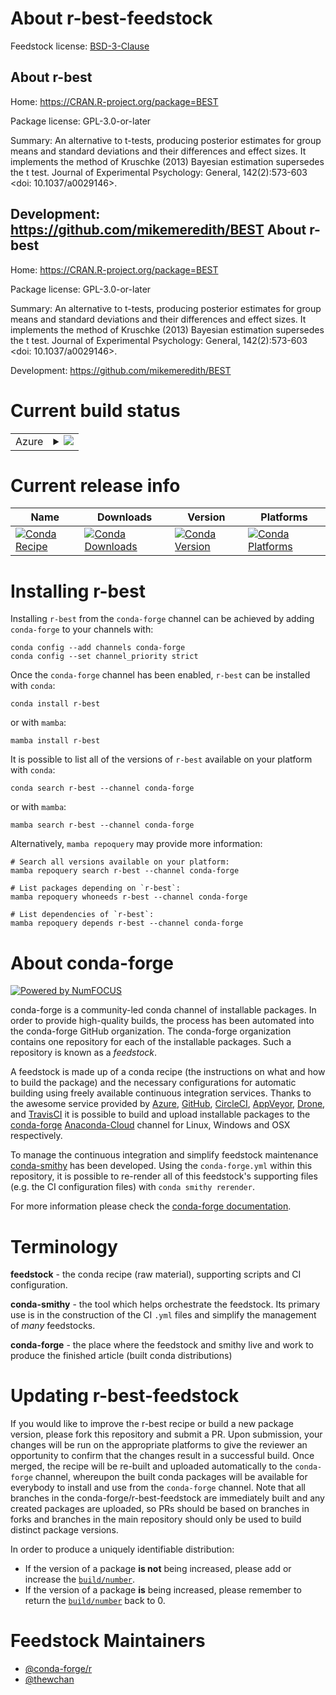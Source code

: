 About r-best-feedstock
======================

Feedstock license: [BSD-3-Clause](https://github.com/conda-forge/r-best-feedstock/blob/main/LICENSE.txt)

About r-best
------------

Home: https://CRAN.R-project.org/package=BEST

Package license: GPL-3.0-or-later

Summary: An alternative to t-tests, producing posterior estimates for group means and standard deviations and their differences and effect sizes. It implements the method of Kruschke (2013) Bayesian estimation supersedes the t test. Journal of Experimental Psychology: General, 142(2):573-603 <doi: 10.1037/a0029146>.

Development: https://github.com/mikemeredith/BEST
About r-best
------------

Home: https://CRAN.R-project.org/package=BEST

Package license: GPL-3.0-or-later

Summary: An alternative to t-tests, producing posterior estimates for group means and standard deviations and their differences and effect sizes. It implements the method of Kruschke (2013) Bayesian estimation supersedes the t test. Journal of Experimental Psychology: General, 142(2):573-603 <doi: 10.1037/a0029146>.

Development: https://github.com/mikemeredith/BEST

Current build status
====================


<table>
    
  <tr>
    <td>Azure</td>
    <td>
      <details>
        <summary>
          <a href="https://dev.azure.com/conda-forge/feedstock-builds/_build/latest?definitionId=17265&branchName=main">
            <img src="https://dev.azure.com/conda-forge/feedstock-builds/_apis/build/status/r-best-feedstock?branchName=main">
          </a>
        </summary>
        <table>
          <thead><tr><th>Variant</th><th>Status</th></tr></thead>
          <tbody><tr>
              <td>linux_64_r_base4.2</td>
              <td>
                <a href="https://dev.azure.com/conda-forge/feedstock-builds/_build/latest?definitionId=17265&branchName=main">
                  <img src="https://dev.azure.com/conda-forge/feedstock-builds/_apis/build/status/r-best-feedstock?branchName=main&jobName=linux&configuration=linux%20linux_64_r_base4.2" alt="variant">
                </a>
              </td>
            </tr><tr>
              <td>linux_64_r_base4.3</td>
              <td>
                <a href="https://dev.azure.com/conda-forge/feedstock-builds/_build/latest?definitionId=17265&branchName=main">
                  <img src="https://dev.azure.com/conda-forge/feedstock-builds/_apis/build/status/r-best-feedstock?branchName=main&jobName=linux&configuration=linux%20linux_64_r_base4.3" alt="variant">
                </a>
              </td>
            </tr><tr>
              <td>osx_64_r_base4.2</td>
              <td>
                <a href="https://dev.azure.com/conda-forge/feedstock-builds/_build/latest?definitionId=17265&branchName=main">
                  <img src="https://dev.azure.com/conda-forge/feedstock-builds/_apis/build/status/r-best-feedstock?branchName=main&jobName=osx&configuration=osx%20osx_64_r_base4.2" alt="variant">
                </a>
              </td>
            </tr><tr>
              <td>osx_64_r_base4.3</td>
              <td>
                <a href="https://dev.azure.com/conda-forge/feedstock-builds/_build/latest?definitionId=17265&branchName=main">
                  <img src="https://dev.azure.com/conda-forge/feedstock-builds/_apis/build/status/r-best-feedstock?branchName=main&jobName=osx&configuration=osx%20osx_64_r_base4.3" alt="variant">
                </a>
              </td>
            </tr>
          </tbody>
        </table>
      </details>
    </td>
  </tr>
</table>

Current release info
====================

| Name | Downloads | Version | Platforms |
| --- | --- | --- | --- |
| [![Conda Recipe](https://img.shields.io/badge/recipe-r--best-green.svg)](https://anaconda.org/conda-forge/r-best) | [![Conda Downloads](https://img.shields.io/conda/dn/conda-forge/r-best.svg)](https://anaconda.org/conda-forge/r-best) | [![Conda Version](https://img.shields.io/conda/vn/conda-forge/r-best.svg)](https://anaconda.org/conda-forge/r-best) | [![Conda Platforms](https://img.shields.io/conda/pn/conda-forge/r-best.svg)](https://anaconda.org/conda-forge/r-best) |

Installing r-best
=================

Installing `r-best` from the `conda-forge` channel can be achieved by adding `conda-forge` to your channels with:

```
conda config --add channels conda-forge
conda config --set channel_priority strict
```

Once the `conda-forge` channel has been enabled, `r-best` can be installed with `conda`:

```
conda install r-best
```

or with `mamba`:

```
mamba install r-best
```

It is possible to list all of the versions of `r-best` available on your platform with `conda`:

```
conda search r-best --channel conda-forge
```

or with `mamba`:

```
mamba search r-best --channel conda-forge
```

Alternatively, `mamba repoquery` may provide more information:

```
# Search all versions available on your platform:
mamba repoquery search r-best --channel conda-forge

# List packages depending on `r-best`:
mamba repoquery whoneeds r-best --channel conda-forge

# List dependencies of `r-best`:
mamba repoquery depends r-best --channel conda-forge
```


About conda-forge
=================

[![Powered by
NumFOCUS](https://img.shields.io/badge/powered%20by-NumFOCUS-orange.svg?style=flat&colorA=E1523D&colorB=007D8A)](https://numfocus.org)

conda-forge is a community-led conda channel of installable packages.
In order to provide high-quality builds, the process has been automated into the
conda-forge GitHub organization. The conda-forge organization contains one repository
for each of the installable packages. Such a repository is known as a *feedstock*.

A feedstock is made up of a conda recipe (the instructions on what and how to build
the package) and the necessary configurations for automatic building using freely
available continuous integration services. Thanks to the awesome service provided by
[Azure](https://azure.microsoft.com/en-us/services/devops/), [GitHub](https://github.com/),
[CircleCI](https://circleci.com/), [AppVeyor](https://www.appveyor.com/),
[Drone](https://cloud.drone.io/welcome), and [TravisCI](https://travis-ci.com/)
it is possible to build and upload installable packages to the
[conda-forge](https://anaconda.org/conda-forge) [Anaconda-Cloud](https://anaconda.org/)
channel for Linux, Windows and OSX respectively.

To manage the continuous integration and simplify feedstock maintenance
[conda-smithy](https://github.com/conda-forge/conda-smithy) has been developed.
Using the ``conda-forge.yml`` within this repository, it is possible to re-render all of
this feedstock's supporting files (e.g. the CI configuration files) with ``conda smithy rerender``.

For more information please check the [conda-forge documentation](https://conda-forge.org/docs/).

Terminology
===========

**feedstock** - the conda recipe (raw material), supporting scripts and CI configuration.

**conda-smithy** - the tool which helps orchestrate the feedstock.
                   Its primary use is in the construction of the CI ``.yml`` files
                   and simplify the management of *many* feedstocks.

**conda-forge** - the place where the feedstock and smithy live and work to
                  produce the finished article (built conda distributions)


Updating r-best-feedstock
=========================

If you would like to improve the r-best recipe or build a new
package version, please fork this repository and submit a PR. Upon submission,
your changes will be run on the appropriate platforms to give the reviewer an
opportunity to confirm that the changes result in a successful build. Once
merged, the recipe will be re-built and uploaded automatically to the
`conda-forge` channel, whereupon the built conda packages will be available for
everybody to install and use from the `conda-forge` channel.
Note that all branches in the conda-forge/r-best-feedstock are
immediately built and any created packages are uploaded, so PRs should be based
on branches in forks and branches in the main repository should only be used to
build distinct package versions.

In order to produce a uniquely identifiable distribution:
 * If the version of a package **is not** being increased, please add or increase
   the [``build/number``](https://docs.conda.io/projects/conda-build/en/latest/resources/define-metadata.html#build-number-and-string).
 * If the version of a package **is** being increased, please remember to return
   the [``build/number``](https://docs.conda.io/projects/conda-build/en/latest/resources/define-metadata.html#build-number-and-string)
   back to 0.

Feedstock Maintainers
=====================

* [@conda-forge/r](https://github.com/conda-forge/r/)
* [@thewchan](https://github.com/thewchan/)

